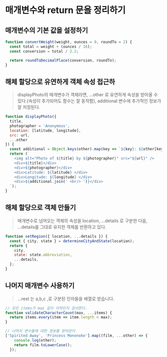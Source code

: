 # 매개변수와 return 문을 정리하기

## 매개변수의 기본 값을 설정하기

```javascript
function convertWeight(weight, ounces = 0, roundTo = 2) {
  const total = weight + (ounces / 16);
  const conversion = total / 2.2;

  return roundToDecimalPlace(conversion, roundTo);
}
```

## 해체 할당으로 유연하게 객체 속성 접근하

> displayPhoto의 매개변수가 객체라면, ...other 로 유연하게 속성을 받아올 수 있다.\(속성이 추가되어도 함수는 잘 동작함\), additional 변수에 추가적인 정보가 잘 저장된다.

```javascript
function displayPhoto({
  title,
  photographer = 'Anonymous',
  location: [latitude, longitude],
  src: url,
  ...other
}) {
  const additional = Object.keys(other).map(key => `${key}: ${other[key]}`);
  return (`
    <img alt="Photo of ${title} by ${photographer}" src="${url}" />
    <div>${title}</div>
    <div>${photographer}</div>
    <div>Latitude: ${latitude} </div>
    <div>Longitude: ${longitude} </div>
    <div>${additional.join(' <br/> ')}</div>
  `);
}
```

## 해체 할당으로 객체 만들기

> 매개변수로 넘어오는 객체의 속성을 location, ...details 로 구분한 다음, ...details를 그대로 유지한 객체를 반환하고 있다.

```javascript
function setRegion({ location, ...details }) {
  const { city, state } = determineCityAndState(location);
  return {
    city,
    state: state.abbreviation,
    ...details,
  };
}
```

## 나머지 매개변수 사용하기

> ...rest 는 a,b,c ,로 구분된 인자들을 배열로 받습니다.

```javascript
// 모든 items가 max 길이 이하인지 검사한다.
function validateCharacterCount(max, ...items) {
  return items.every(item => item.length < max);
}

// 나머지 변수들에 대한 정보를 받아온다
['Spirited Away', 'Princess Mononoke'].map((film, ...other) => {
    console.log(other);
    return film.toLowerCase();
  });
```

